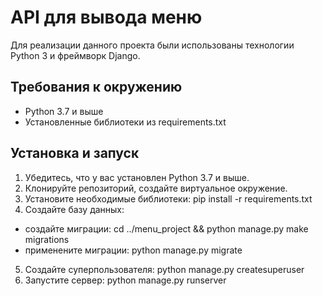 # API для вывода меню

Для реализации данного проекта были использованы технологии Python 3 и фреймворк Django.

## Требования к окружению

- Python 3.7 и выше
- Установленные библиотеки из requirements.txt

## Установка и запуск

1. Убедитесь, что у вас установлен Python 3.7 и выше.
2. Клонируйте репозиторий, создайте виртуальное окружение.
3. Установите необходимые библиотеки: pip install -r requirements.txt
4. Создайте базу данных:
- создайте миграции: cd ../menu_project && python manage.py make migrations
- применените миграции: python manage.py migrate
5. Создайте суперпользователя: python manage.py createsuperuser
6. Запустите сервер: python manage.py runserver


